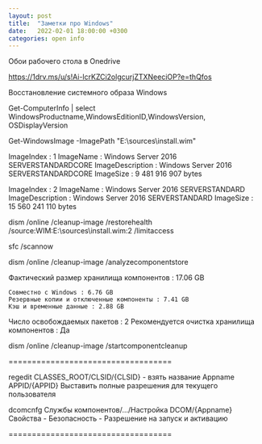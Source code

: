 ```yaml
---
layout: post
title:  "Заметки про Windows"
date:   2022-02-01 18:00:00 +0300
categories: open info
---
```


Обои рабочего стола в Onedrive

  https://1drv.ms/u/s!Ai-lcrKZCi2olgcurjZTXNeeciOP?e=thQfos




Восстановление системного образа Windows

Get-ComputerInfo | select WindowsProductname,WindowsEditionID,WindowsVersion, OSDisplayVersion

Get-WindowsImage -ImagePath "E:\sources\install.wim"

ImageIndex       : 1
ImageName        : Windows Server 2016 SERVERSTANDARDCORE
ImageDescription : Windows Server 2016 SERVERSTANDARDCORE
ImageSize        : 9 481 916 907 bytes

ImageIndex       : 2
ImageName        : Windows Server 2016 SERVERSTANDARD
ImageDescription : Windows Server 2016 SERVERSTANDARD
ImageSize        : 15 560 241 110 bytes


dism /online /cleanup-image /restorehealth /source:WIM:E:\sources\install.wim:2 /limitaccess

sfc /scannow

dism /online /cleanup-image /analyzecomponentstore

Фактический размер хранилища компонентов : 17.06 GB

    Совместно с Windows : 6.76 GB
    Резервные копии и отключенные компоненты : 7.41 GB
    Кэш и временные данные : 2.88 GB

Число освобождаемых пакетов : 2
Рекомендуется очистка хранилища компонентов : Да

dism /online /cleanup-image /startcomponentcleanup

===================================

regedit
  CLASSES_ROOT/CLSID/{CLSID} - взять название Appname
               APPID/{APPID}
  Выставить полные разрешения для текущего пользователя

dcomcnfg
  Службы компонентов/.../Настройка DCOM/{Appname}
    Свойства - Безопасность - Разрешение на запуск и активацию
    
===================================
    
